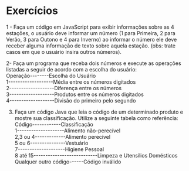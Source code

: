 # Exercícios

1 - Faça um código em JavaScript para exibir informações sobre as 4 estações, o usuário deve informar um número (1 para Primeira, 2 para Verão, 3 para Outono e 4 para Inverno) ao informar o número ele deve receber alguma informação de texto sobre aquela estação. (obs: trate casos em que o usuário insira outros números).

2- Faça um programa que receba dois números e execute as operações listadas a seguir de acordo com a escolha do usuário: 
<br>Operação--------Escolha do Usuário 
<br>1-------------------Média entre os números digitados
<br>2-------------------Diferença entre os números
<br>3-------------------Produtos entre os números digitados
<br>4-------------------Divisão do primeiro pelo segundo

3.	Faça um código Java que leia o código de um determinado produto e mostre sua classificação. Utilize a seguinte tabela como referência:
<br>Código------------Classificação
<br>1--------------------Alimento não-perecível
<br>2,3 ou 4-------------Alimento perecível
<br>5 ou 6---------------Vestuário
<br>7--------------------Higiene Pessoal
<br>8 até 15---------------------------Limpeza e Utensílios Domésticos
<br>Qualquer outro código------Código inválido
